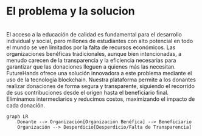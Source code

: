# El problema y la solucion

\
El acceso a la educación de calidad es fundamental para el desarrollo individual y social, pero millones de estudiantes con alto potencial en todo el mundo se ven limitados por la falta de recursos económicos. Las organizaciones benéficas tradicionales, aunque bien intencionadas, a menudo carecen de la transparencia y la eficiencia necesarias para garantizar que las donaciones lleguen a quienes más las necesitan. FutureHands ofrece una solución innovadora a este problema mediante el uso de la tecnología blockchain. Nuestra plataforma permite a los donantes realizar donaciones de forma segura y transparente, siguiendo el recorrido de sus contribuciones desde el origen hasta el beneficiario final. Eliminamos intermediarios y reducimos costos, maximizando el impacto de cada donación.

```mermaid
graph LR
    Donante --> Organización[Organización Benéfica] --> Beneficiario
    Organización --> Desperdicio[Desperdicio/Falta de Transparencia]
```
